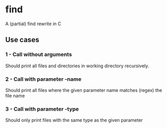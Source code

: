 # find
A (partial) find rewrite in C

## Use cases

### 1 - Call without arguments

Should print all files and directories in working directory recursively.

### 2 - Call with parameter -name

Should print all files where the given parameter name matches (regex) the file name

### 3 - Call with parameter -type

Should only print files with the same type as the given parameter

